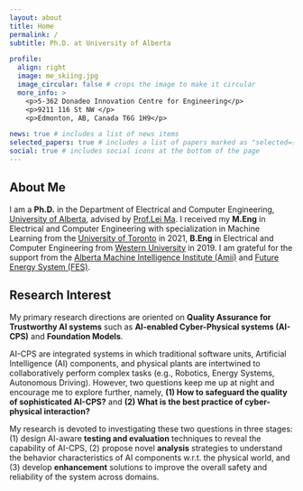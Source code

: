 ```yaml
---
layout: about
title: Home
permalink: /
subtitle: Ph.D. at University of Alberta

profile:
  align: right
  image: me_skiing.jpg
  image_circular: false # crops the image to make it circular
  more_info: >
    <p>5-362 Donadeo Innovation Centre for Engineering</p>
    <p>9211 116 St NW </p>
    <p>Edmonton, AB, Canada T6G 1H9</p>

news: true # includes a list of news items
selected_papers: true # includes a list of papers marked as "selected={true}"
social: true # includes social icons at the bottom of the page
---
```


## About Me

I am a **Ph.D.** in the Department of Electrical and Computer Engineering, [University of Alberta](https://www.ualberta.ca/index.html), advised by [Prof.Lei Ma](https://www.malei.org/). I received my **M.Eng** in Electrical and Computer Engineering with specialization in Machine Learning from the [University of Toronto](https://www.utoronto.ca/) in 2021, **B.Eng** in Electrical and Computer Engineering from [Western University](https://www.uwo.ca/index.html) in 2019. I am grateful for the support from the [Alberta Machine Intelligence Institute (Amii)](https://www.amii.ca/) and [Future Energy System (FES)](https://www.futureenergysystems.ca/).

## Research Interest

My primary research directions are oriented on **Quality Assurance for Trustworthy AI systems** such as **AI-enabled Cyber-Physical systems (AI-CPS)** and **Foundation Models**.

AI-CPS are integrated systems in which traditional software units, Artificial Intelligence (AI) components, and physical plants are intertwined to collaboratively perform complex tasks (e.g., Robotics, Energy Systems, Autonomous Driving). However, two questions keep me up at night and encourage me to explore further, namely, 
**(1) How to safeguard the quality of sophisticated AI-CPS?** and 
**(2) What is the best practice of cyber-physical interaction?**

My research is devoted to investigating these two questions in three stages: (1) design AI-aware **testing and evaluation** techniques to reveal the capability of AI-CPS, (2) propose novel **analysis** strategies to understand the behavior characteristics of AI components w.r.t. the physical world, and (3) develop **enhancement** solutions to improve the overall safety and reliability of the system across domains.

<!-- Put your address / P.O. box / other info right below your picture. You can also disable any of these elements by editing `profile` property of the YAML header of your `_pages/about.md`. Edit `_bibliography/papers.bib` and Jekyll will render your [publications page](/al-folio/publications/) automatically.

Link to your social media connections, too. This theme is set up to use [Font Awesome icons](https://fontawesome.com/) and [Academicons](https://jpswalsh.github.io/academicons/), like the ones below. Add your Facebook, Twitter, LinkedIn, Google Scholar, or just disable all of them. -->
